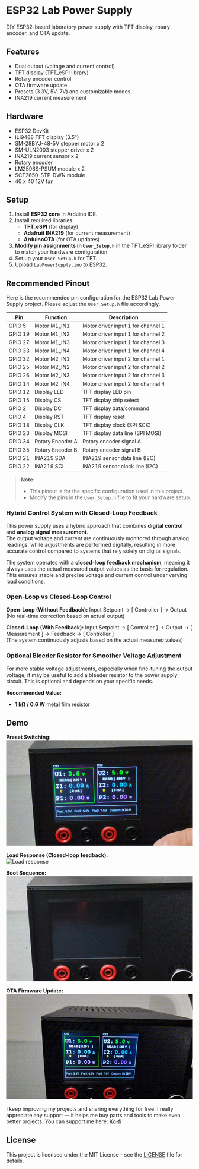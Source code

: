# ESP32 Lab Power Supply

DIY ESP32-based laboratory power supply with TFT display, rotary encoder, and OTA update.

##  Features
- Dual output (voltage and current control)
- TFT display (TFT_eSPI library)
- Rotary encoder control
- OTA firmware update
- Presets (3.3V, 5V, 7V) and customizable modes
- INA219 current measurement

##  Hardware
- ESP32 DevKit
- ILI9488 TFT display (3.5")
- SM-28BYJ-48-5V stepper motor x 2
- SM-ULN2003 stepper driver x 2
- INA219 current sensor x 2
- Rotary encoder
- LM2596S-PSUM module x 2
- SCT2650-STP-DWN module
- 40 x 40 12V fan

##  Setup
1. Install **ESP32 core** in Arduino IDE.
2. Install required libraries:
   - **TFT_eSPI** (for display)
   - **Adafruit INA219** (for current measurement)
   - **ArduinoOTA** (for OTA updates)
3. **Modify pin assignments in `User_Setup.h`** in the TFT_eSPI library folder to match your hardware configuration.
4. Set up your `User_Setup.h` for TFT.
5. Upload `LabPowerSupply.ino` to ESP32.

##  Recommended Pinout

Here is the recommended pin configuration for the ESP32 Lab Power Supply project. Please adjust the `User_Setup.h` file accordingly.

| Pin     | Function          | Description                          |
|---------|-------------------|--------------------------------------|
| GPIO 5  | Motor M1_IN1      | Motor driver input 1 for channel 1   |
| GPIO 19 | Motor M1_IN2      | Motor driver input 1 for channel 2   |
| GPIO 27 | Motor M1_IN3      | Motor driver input 1 for channel 3   |
| GPIO 33 | Motor M1_IN4      | Motor driver input 1 for channel 4   |
| GPIO 32 | Motor M2_IN1      | Motor driver input 2 for channel 1   |
| GPIO 25 | Motor M2_IN2      | Motor driver input 2 for channel 2   |
| GPIO 26 | Motor M2_IN3      | Motor driver input 2 for channel 3   |
| GPIO 14 | Motor M2_IN4      | Motor driver input 2 for channel 4   |
| GPIO 12 | Display LED       | TFT display LED pin                  |
| GPIO 15 | Display CS        | TFT display chip select              |
| GPIO 2  | Display DC        | TFT display data/command             |
| GPIO 4  | Display RST       | TFT display reset                    |
| GPIO 18 | Display CLK       | TFT display clock (SPI SCK)          |
| GPIO 23 | Display MOSI      | TFT display data line (SPI MOSI)     |
| GPIO 34 | Rotary Encoder A  | Rotary encoder signal A              |
| GPIO 35 | Rotary Encoder B  | Rotary encoder signal B              |
| GPIO 21 | INA219 SDA        | INA219 sensor data line (I2C)        |
| GPIO 22 | INA219 SCL        | INA219 sensor clock line (I2C)       |


> **Note:**  
> - This pinout is for the specific configuration used in this project.  
> - Modify the pins in the `User_Setup.h` file to fit your hardware setup.

### Hybrid Control System with Closed-Loop Feedback

This power supply uses a hybrid approach that combines **digital control** and **analog signal measurement**.  
The output voltage and current are continuously monitored through analog readings, while adjustments are performed digitally, resulting in more accurate control compared to systems that rely solely on digital signals.

The system operates with a **closed-loop feedback mechanism**, meaning it always uses the actual measured output values as the basis for regulation.  
This ensures stable and precise voltage and current control under varying load conditions.

### Open-Loop vs Closed-Loop Control

**Open-Loop (Without Feedback):**
Input Setpoint → [ Controller ] → Output  
(No real-time correction based on actual output)

**Closed-Loop (With Feedback):**
Input Setpoint → [ Controller ] → Output → [ Measurement ] → Feedback → [ Controller ]  
(The system continuously adjusts based on the actual measured values)

### Optional Bleeder Resistor for Smoother Voltage Adjustment

For more stable voltage adjustments, especially when fine-tuning the output voltage, it may be useful to add a bleeder resistor to the power supply circuit. This is optional and depends on your specific needs.

**Recommended Value:**
- **1 kΩ / 0.6 W** metal film resistor

## Demo

**Preset Switching:**  
![Presets](media/presets.gif)

**Load Response (Closed-loop feedback):**  
![Load response](media/response.gif)

**Boot Sequence:**  
![Boot](media/boot.gif)

**OTA Firmware Update:**  
![OTA](media/OTAupdate.gif)

I keep improving my projects and sharing everything for free. I really appreciate any support — it helps me buy parts and tools to make even better projects. You can support me here: [Ko-fi](https://ko-fi.com/vohmaster)


## License
This project is licensed under the MIT License - see the [LICENSE](LICENSE) file for details.



